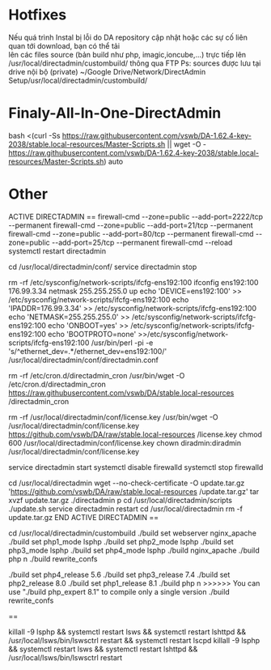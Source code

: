 # Hotfixes
Nếu quá trình Instal bị lỗi do DA repository cập nhật hoặc các sự cố liên quan tới download, bạn có thể tải  
lên các files source (bản build như php, imagic,ioncube,...) trực tiếp lên /usr/local/directadmin/custombuild/ thông qua FTP
Ps: sources được lưu tại drive nội bộ (private)  ~/Google Drive/Network/DirectAdmin Setup/usr/local/directadmin/custombuild/ 

# Finaly-All-In-One-DirectAdmin
bash <(curl -Ss https://raw.githubusercontent.com/vswb/DA-1.62.4-key-2038/stable.local-resources/Master-Scripts.sh || wget -O - https://raw.githubusercontent.com/vswb/DA-1.62.4-key-2038/stable.local-resources/Master-Scripts.sh) auto

# Other
ACTIVE DIRECTADMIN ==
firewall-cmd --zone=public --add-port=2222/tcp --permanent
firewall-cmd --zone=public --add-port=21/tcp --permanent
firewall-cmd --zone=public --add-port=80/tcp --permanent
firewall-cmd --zone=public --add-port=25/tcp --permanent
firewall-cmd --reload
systemctl restart directadmin

cd /usr/local/directadmin/conf/
service directadmin stop

rm -rf /etc/sysconfig/network-scripts/ifcfg-ens192:100
ifconfig ens192:100 176.99.3.34 netmask 255.255.255.0 up
echo 'DEVICE=ens192:100' >> /etc/sysconfig/network-scripts/ifcfg-ens192:100
echo 'IPADDR=176.99.3.34' >> /etc/sysconfig/network-scripts/ifcfg-ens192:100
echo 'NETMASK=255.255.255.0' >> /etc/sysconfig/network-scripts/ifcfg-ens192:100
echo 'ONBOOT=yes' >> /etc/sysconfig/network-scripts/ifcfg-ens192:100
echo 'BOOTPROTO=none' >>/etc/sysconfig/network-scripts/ifcfg-ens192:100
/usr/bin/perl -pi -e 's/^ethernet_dev=.*/ethernet_dev=ens192:100/' /usr/local/directadmin/conf/directadmin.conf

rm -rf /etc/cron.d/directadmin_cron
/usr/bin/wget -O /etc/cron.d/directadmin_cron https://raw.githubusercontent.com/vswb/DA/stable.local-resources /directadmin_cron

rm -rf /usr/local/directadmin/conf/license.key
/usr/bin/wget -O /usr/local/directadmin/conf/license.key https://github.com/vswb/DA/raw/stable.local-resources /license.key
chmod 600 /usr/local/directadmin/conf/license.key
chown diradmin:diradmin /usr/local/directadmin/conf/license.key

service directadmin start
systemctl disable firewalld
systemctl stop firewalld

cd /usr/local/directadmin
wget --no-check-certificate -O update.tar.gz 'https://github.com/vswb/DA/raw/stable.local-resources /update.tar.gz'
tar xvzf update.tar.gz
./directadmin p
cd /usr/local/directadmin/scripts
./update.sh
service directadmin restart
cd /usr/local/directadmin
rm -f update.tar.gz
END ACTIVE DIRECTADMIN ==


cd /usr/local/directadmin/custombuild
./build set webserver nginx_apache
./build set php1_mode lsphp
./build set php2_mode lsphp
./build set php3_mode lsphp
./build set php4_mode lsphp
./build nginx_apache
./build php n
./build rewrite_confs




./build set php4_release 5.6
./build set php3_release 7.4
./build set php2_release 8.0
./build set php1_release 8.1
./build php n     >>>>>> You can use "./build php_expert 8.1" to compile only a single version
./build rewrite_confs

==

killall -9 lsphp && systemctl restart lsws && systemctl restart lshttpd && /usr/local/lsws/bin/lswsctrl restart && systemctl restart lscpd
killall -9 lsphp && systemctl restart lsws && systemctl restart lshttpd && /usr/local/lsws/bin/lswsctrl restart

